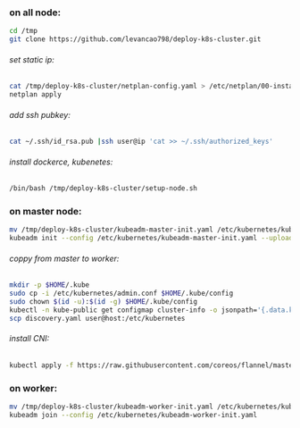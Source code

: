 
### on all node:
```bash
cd /tmp
git clone https://github.com/levancao798/deploy-k8s-cluster.git
```
###### set static ip:
```bash
cat /tmp/deploy-k8s-cluster/netplan-config.yaml > /etc/netplan/00-installer-config.yaml
netplan apply
```
###### add ssh pubkey:
```bash
cat ~/.ssh/id_rsa.pub |ssh user@ip 'cat >> ~/.ssh/authorized_keys'
```
###### install dockerce, kubenetes:
```bash
/bin/bash /tmp/deploy-k8s-cluster/setup-node.sh
```
### on master node:
```bash
mv /tmp/deploy-k8s-cluster/kubeadm-master-init.yaml /etc/kubernetes/kubeadm-master-init.yaml 
kubeadm init --config /etc/kubernetes/kubeadm-master-init.yaml --upload-certs
```
###### coppy from master to worker:
```bash
mkdir -p $HOME/.kube
sudo cp -i /etc/kubernetes/admin.conf $HOME/.kube/config
sudo chown $(id -u):$(id -g) $HOME/.kube/config
kubectl -n kube-public get configmap cluster-info -o jsonpath='{.data.kubeconfig}' > discovery.yaml 
scp discovery.yaml user@host:/etc/kubernetes
```
###### install CNI:
```bash
kubectl apply -f https://raw.githubusercontent.com/coreos/flannel/master/Documentation/kube-flannel.yml
```
### on worker:
```bash
mv /tmp/deploy-k8s-cluster/kubeadm-worker-init.yaml /etc/kubernetes/kubeadm-worker-init.yaml 
kubeadm join --config /etc/kubernetes/kubeadm-worker-init.yaml
```
